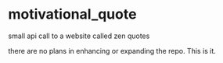 # motivational_quote
small api call to a website called zen quotes

there are no plans in enhancing or expanding the repo.
This is it.